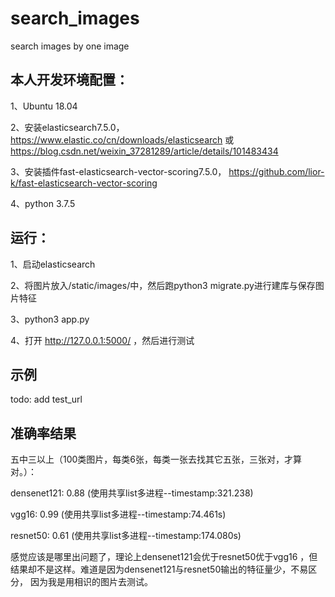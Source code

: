 # search_images
search images by one image

## 本人开发环境配置：
1、Ubuntu 18.04

2、安装elasticsearch7.5.0， https://www.elastic.co/cn/downloads/elasticsearch
 或 https://blog.csdn.net/weixin_37281289/article/details/101483434

3、安装插件fast-elasticsearch-vector-scoring7.5.0， https://github.com/lior-k/fast-elasticsearch-vector-scoring

4、python 3.7.5

## 运行：
1、启动elasticsearch

2、将图片放入/static/images/中，然后跑python3 migrate.py进行建库与保存图片特征

3、python3 app.py

4、打开 http://127.0.0.1:5000/ ，然后进行测试

## 示例
todo: add test_url

## 准确率结果
五中三以上（100类图片，每类6张，每类一张去找其它五张，三张对，才算对。）：

densenet121: 0.88  (使用共享list多进程--timestamp:321.238)

vgg16: 0.99 (使用共享list多进程--timestamp:74.461s)

resnet50: 0.61 (使用共享list多进程--timestamp:174.080s)

感觉应该是哪里出问题了，理论上densenet121会优于resnet50优于vgg16
，但结果却不是这样。难道是因为densenet121与resnet50输出的特征量少，不易区分，
因为我是用相识的图片去测试。